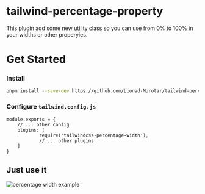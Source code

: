 # tailwind-percentage-property

This plugin add some new utility class so you can use from 0% to 100% in your widths or other properyies.

# Get Started

### Install

```bash
pnpm install --save-dev https://github.com/Lionad-Morotar/tailwind-percentage-property
```

### Configure `tailwind.config.js`

```
module.exports = {
	// ... other config
	plugins: [
			require('tailwindcss-percentage-width'),
			// ... other plugins
	]
}
```

## Just use it

![percentage width example](https://i.imgur.com/isk1mSs.png)

